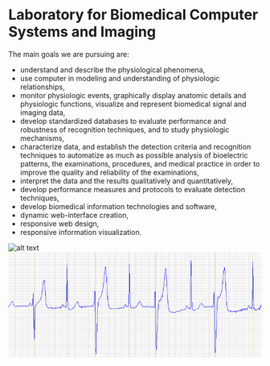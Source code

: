 # Laboratory for Biomedical Computer Systems and Imaging

The main goals we are pursuing are:
- understand and describe the physiological phenomena,
- use computer in modeling and understanding of physiologic relationships,
- monitor physiologic events, graphically display anatomic details and physiologic functions, visualize and represent biomedical signal and imaging data,
- develop standardized databases to evaluate performance and robustness of recognition techniques, and to study physiologic mechanisms,
- characterize data, and establish the detection criteria and recognition techniques to automatize as much as possible analysis of bioelectric patterns, the examinations, procedures, and medical practice in order to improve the quality and reliability of the examinations,
- interpret the data and the results qualitatively and quantitatively,
- develop performance measures and protocols to evaluate detection techniques,
- develop biomedical information technologies and software,
- dynamic web-interface creation,
- responsive web design,
- responsive information visualization. 

![alt text](https://github.com/Testna-Organizacija/.github/HBeats.gif)
![alt text](https://github.com/Testna-Organizacija/.github/blob/main/HBeats.gif)
